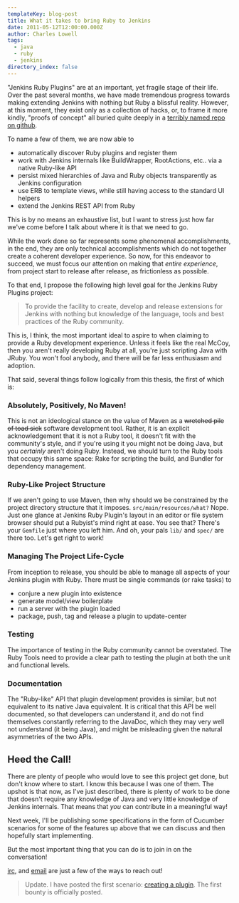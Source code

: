 ```yaml
---
templateKey: blog-post
title: What it takes to bring Ruby to Jenkins
date: 2011-05-12T12:00:00.000Z
author: Charles Lowell
tags: 
  - java
  - ruby
  - jenkins
directory_index: false
---
```


"Jenkins Ruby Plugins" are at an important, yet fragile stage of their life. Over the past several months, we have made
tremendous progress towards making extending Jenkins with nothing but Ruby a blissful reality. However, at this moment,
they exist only as a collection of hacks, or, to frame it more kindly, "proofs of concept" all buried quite deeply in a
[terribly named repo on github](http://github.com/cowboyd/fog.hpi).


To name a few of them, we are now able to

* automatically discover Ruby plugins and register them
* work with Jenkins internals like BuildWrapper, RootActions, etc.. via a native Ruby-like API
* persist mixed hierarchies of Java and Ruby objects transparently as Jenkins configuration
* use ERB to template views, while still having access to the standard UI helpers
* extend the Jenkins REST API from Ruby

This is by no means an exhaustive list, but I want to stress just how far we've come before I talk about where it is that
we need to go.

While the work done so far represents some phenomenal accomplishments, in the end, they are only technical accomplishments which do not together create a coherent developer experience. So now, for this endeavor to succeed, we must focus our attention on making that *entire experience*, from project start to release after release, as frictionless as possible.

To that end, I propose the following high level goal for the Jenkins Ruby Plugins project:

>To provide the facility to create, develop and release extensions for Jenkins with nothing but knowledge of the language, tools and best practices of the Ruby community.

This is, I think, the most important ideal to aspire to when claiming to provide a Ruby development experience. Unless it feels like the real McCoy, then you aren't really developing Ruby at all, you're just scripting Java with JRuby. You won't fool anybody, and there will be far less enthusiasm and adoption.

That said, several things follow logically from this thesis, the first of which is:

### Absolutely, Positively, No Maven!

This is not an ideological stance on the value of Maven as a <strike>wretched pile of toad sick</strike> software development tool. Rather, it is an explicit acknowledgement that it is not a Ruby tool, it doesn't fit with the community's style, and if you're using it
you might not be doing Java, but you *certainly* aren't doing Ruby. Instead, we should turn to the Ruby tools that
occupy this same space: Rake for scripting the build, and Bundler for dependency management.

### Ruby-Like Project Structure

If we aren't going to use Maven, then why should we be constrained by the project directory structure that it imposes. `src/main/resources/what?` Nope. Just one glance at Jenkins Ruby Plugin's layout in an editor or file system browser
should put a Rubyist's mind right at ease. You see that? There's your `Gemfile` just
where you left him. And oh, your pals `lib/` and `spec/` are there too. Let's get right to work!

### Managing The Project Life-Cycle

From inception to release, you should be able to manage all aspects of your Jenkins plugin with Ruby. There must be single
commands (or rake tasks) to

* conjure a new plugin into existence
* generate model/view boilerplate
* run a server with the plugin loaded
* package, push, tag and release a plugin to update-center

### Testing

The importance of testing in the Ruby community cannot be overstated. The Ruby Tools need to provide a clear path to
testing the plugin at both the unit and functional levels.

### Documentation

The "Ruby-like" API that plugin development provides is similar, but not equivalent to its native Java equivalent.
It is critical that this API be well documented, so that developers can understand it, and do not find themselves constantly
referring to the JavaDoc, which they may very well not understand (it being Java), and might be misleading given the natural
asymmetries of the two APIs.

## Heed the Call!

There are plenty of people who would love to see this project get done, but don't know where to start. I know this because I was one of them. The upshot is that now, as I've just described, there is plenty of work to be done that doesn't require any knowledge of Java and very little knowledge of Jenkins internals. That means that *you* can contribute in a meaningful way!

Next week, I'll be publishing some specifications in the form of Cucumber scenarios for some of the features up above that we can discuss and then hopefully start implementing.

But the most important thing that you can do is to join in on the conversation!

[irc](irc://freenode.net/jenkins), and [email](http://groups.google.com/group/jenkinsrb) are just a few of the ways to reach out!

> Update. I have posted the first scenario: [creating a plugin](https://github.com/cowboyd/jenkins.rb/blob/ruby-plugin-development/features/plugins/create-new-plugin.feature).
> The first bounty is officially posted.
